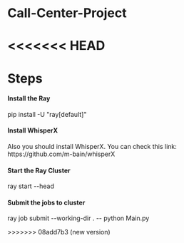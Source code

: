 # Call-Center-Project
<<<<<<< HEAD
=======

<h1>Steps</h1>

<h4>Install the Ray</h4>
<p> pip install -U "ray[default]" </p>

<h4>Install WhisperX</h4>
<p> Also you should install WhisperX. You can check this link: https://github.com/m-bain/whisperX </p>

<h4>Start the Ray Cluster</h4>
<p> ray start --head </p>

<h4>Submit the jobs to cluster</h4>
<p> ray job submit --working-dir . -- python Main.py  </p>
>>>>>>> 08add7b3 (new  version)
